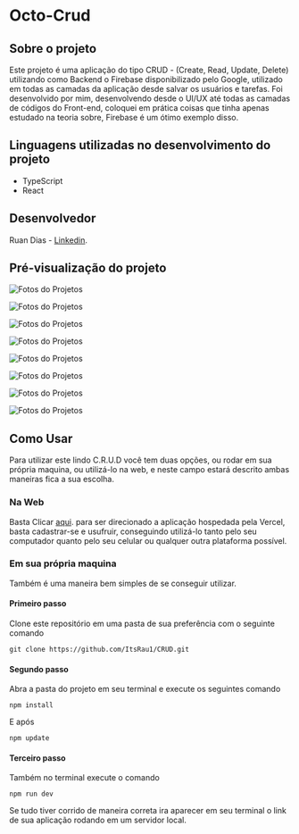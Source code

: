 # Octo-Crud

## Sobre o projeto

Este projeto é uma aplicação do tipo CRUD - (Create, Read, Update, Delete)
utilizando como Backend o Firebase disponibilizado pelo Google, utilizado
em todas as camadas da aplicação desde salvar os usuários e tarefas.
Foi desenvolvido por mim, desenvolvendo desde o UI/UX
até todas as camadas de códigos do Front-end, coloquei em prática coisas que 
tinha apenas estudado na teoria sobre, Firebase é um ótimo exemplo disso.

## Linguagens utilizadas no desenvolvimento do projeto

- TypeScript
- React

## Desenvolvedor

Ruan Dias - [Linkedin](https://www.linkedin.com/in/ruan-dias-611887238/).

## Pré-visualização do projeto

![Fotos do Projetos](https://i.ibb.co/6JSPqyM/login.jpg)

![Fotos do Projetos](https://i.ibb.co/d2Ctc3T/register.jpg)

![Fotos do Projetos](https://i.ibb.co/XXw7v2W/home-menu-open.jpg)

![Fotos do Projetos](https://i.ibb.co/D8kSByy/new-task.jpg)

![Fotos do Projetos](https://i.ibb.co/Qb3J3GW/home-with-tasks.jpg)

![Fotos do Projetos](https://i.ibb.co/sFNRmXH/edit-task.jpg)

![Fotos do Projetos](https://i.ibb.co/0yk3vNV/edit-user.jpg)

![Fotos do Projetos](https://i.ibb.co/9wsxQD8/edit-user-modal.jpg)

## Como Usar

Para utilizar este lindo C.R.U.D você tem duas opções, ou rodar em sua própria maquina, ou
utilizá-lo na web, e neste campo estará descrito ambas maneiras fica a sua escolha.

### Na Web

Basta Clicar [aqui](https://octo-crud-itsrau1.vercel.app/). para ser direcionado a
aplicação hospedada pela Vercel, basta cadastrar-se e usufruir, conseguindo utilizá-lo
tanto pelo seu computador quanto pelo seu celular ou qualquer outra plataforma possível.

### Em sua própria maquina

Também é uma maneira bem simples de se conseguir utilizar.

#### Primeiro passo

Clone este repositório em uma pasta de sua preferência com o seguinte comando 

`git clone https://github.com/ItsRau1/CRUD.git`

#### Segundo passo 

Abra a pasta do projeto em seu terminal e execute os seguintes comando 

`npm install`

E após

`npm update`

#### Terceiro passo

Também no terminal execute o comando 

`npm run dev`

Se tudo tiver corrido de maneira correta ira aparecer em seu terminal o link
de sua aplicação rodando em um servidor local.
